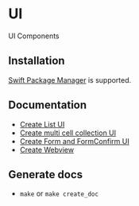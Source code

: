 # UI

UI Components

## Installation

[Swift Package Manager](https://www.swift.org/package-manager/) is supported.

## Documentation

- [Create List UI](https://miyoshi-cq.github.io/swift-architecture-template-ui/documentation/ui/listusage/)
- [Create multi cell collection UI](https://miyoshi-cq.github.io/swift-architecture-template-ui/documentation/ui/diffablecollectionusage/)
- [Create Form and FormConfirm UI](https://miyoshi-cq.github.io/swift-architecture-template-ui/documentation/ui/formusage/)
- [Create Webview](https://miyoshi-cq.github.io/swift-architecture-template-ui/documentation/ui/webviewusage)

## Generate docs
- `make` or `make create_doc`
